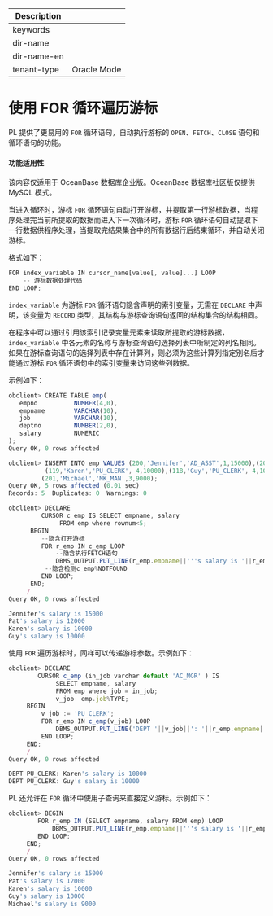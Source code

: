 | Description   |                 |
|---------------|-----------------|
| keywords      |                 |
| dir-name      |                 |
| dir-name-en   |                 |
| tenant-type   | Oracle Mode     |

# 使用 FOR 循环遍历游标 

PL 提供了更易用的 `FOR` 循环语句，自动执行游标的 `OPEN`、`FETCH`、`CLOSE` 语句和循环语句的功能。

  <main id="notice" >
    <h4>功能适用性</h4>
    <p>该内容仅适用于 OceanBase 数据库企业版。OceanBase 数据库社区版仅提供 MySQL 模式。</p>
  </main>

当进入循环时，游标 `FOR` 循环语句自动打开游标，并提取第一行游标数据，当程序处理完当前所提取的数据而进入下一次循环时，游标 `FOR` 循环语句自动提取下一行数据供程序处理，当提取完结果集合中的所有数据行后结束循环，并自动关闭游标。

格式如下：

```javascript
FOR index_variable IN cursor_name[value[, value]...] LOOP
    -- 游标数据处理代码
END LOOP;
```



`index_variable` 为游标 `FOR` 循环语句隐含声明的索引变量，无需在 `DECLARE` 中声明，该变量为 `RECORD` 类型，其结构与游标查询语句返回的结构集合的结构相同。

在程序中可以通过引用该索引记录变量元素来读取所提取的游标数据，`index_variable` 中各元素的名称与游标查询语句选择列表中所制定的列名相同。如果在游标查询语句的选择列表中存在计算列，则必须为这些计算列指定别名后才能通过游标 `FOR` 循环语句中的索引变量来访问这些列数据。

示例如下：

```javascript
obclient> CREATE TABLE emp(  
   empno          NUMBER(4,0),  
   empname        VARCHAR(10),  
   job            VARCHAR(10),   
   deptno         NUMBER(2,0), 
   salary         NUMERIC  
);
Query OK, 0 rows affected  

obclient> INSERT INTO emp VALUES (200,'Jennifer','AD_ASST',1,15000),(202,'Pat','MK_REP',2,12000),
          (119,'Karen','PU_CLERK', 4,10000),(118,'Guy','PU_CLERK', 4,10000), 
         (201,'Michael','MK_MAN',3,9000);
Query OK, 5 rows affected (0.01 sec)
Records: 5  Duplicates: 0  Warnings: 0

obclient> DECLARE
         CURSOR c_emp IS SELECT empname, salary
              FROM emp where rownum<5;
      BEGIN
         --隐含打开游标
         FOR r_emp IN c_emp LOOP
             --隐含执行FETCH语句
             DBMS_OUTPUT.PUT_LINE(r_emp.empname||'''s salary is '||r_emp.salary );
          --隐含检测c_emp%NOTFOUND
         END LOOP;
      END;
     /
Query OK, 0 rows affected 

Jennifer's salary is 15000
Pat's salary is 12000
Karen's salary is 10000
Guy's salary is 10000
```



使用 `FOR` 遍历游标时，同样可以传递游标参数。示例如下：

```javascript
obclient> DECLARE
        CURSOR c_emp (in_job varchar default 'AC_MGR' ) IS
             SELECT empname, salary
             FROM emp where job = in_job;
             v_job  emp.job%TYPE;
     BEGIN
         v_job := 'PU_CLERK';
         FOR r_emp IN c_emp(v_job) LOOP
             DBMS_OUTPUT.PUT_LINE('DEPT '||v_job||': '||r_emp.empname||'''s salary is '||r_emp.salary );
         END LOOP;
     END;
     /
Query OK, 0 rows affected 

DEPT PU_CLERK: Karen's salary is 10000
DEPT PU_CLERK: Guy's salary is 10000
```



PL 还允许在 `FOR` 循环中使用子查询来直接定义游标。示例如下：

```javascript
obclient> BEGIN
        FOR r_emp IN (SELECT empname, salary FROM emp) LOOP
            DBMS_OUTPUT.PUT_LINE(r_emp.empname||'''s salary is '||r_emp.salary );
        END LOOP;
     END;
     /
Query OK, 0 rows affected 

Jennifer's salary is 15000
Pat's salary is 12000
Karen's salary is 10000
Guy's salary is 10000
Michael's salary is 9000
```


